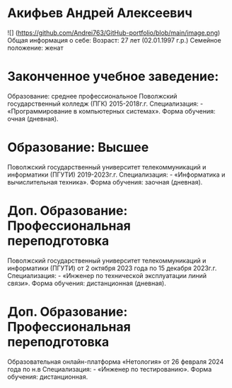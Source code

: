 # Акифьев Андрей Алексеевич                                                
![] (https://github.com/Andrei763/GitHub-portfolio/blob/main/image.png)
Общая информация о себе:
Возраст: 27 лет (02.01.1997 г.р.)
Семейное положение: женат

# Законченное учебное заведение:
Образование: среднее профессиональное
Поволжский государственный колледж (ПГК) 2015-2018г.г.
Специализация: - «Программирование в компьютерных системах».
Форма обучения: очная (дневная).

# Образование: Высшее
Поволжский государственный университет телекоммуникаций и информатики (ПГУТИ) 2019-2023г.г.
Специализация: - «Информатика и вычислительная техника».
Форма обучения: заочная (дневная).

# Доп. Образование: Профессиональная переподготовка
Поволжский государственный университет телекоммуникаций и информатики (ПГУТИ) от 2 октября 2023 года по 15 декабря 2023г.г.
Специализация: - «Инженер по технической эксплуатации линий связи».
Форма обучения: дистанционная (дневная).

# Доп. Образование: Профессиональная переподготовка
Образовательная онлайн-платформа  «Нетология» от 26 февраля 2024 года по н.в
Специализация: - «Инженер по тестированию».
Форма обучения: дистанционная.
